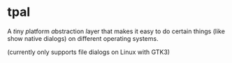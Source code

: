 # tpal
A *t*iny *p*latform *a*bstraction *l*ayer that makes it easy to do certain things (like show native dialogs) on different operating systems.

(currently only supports file dialogs on Linux with GTK3)